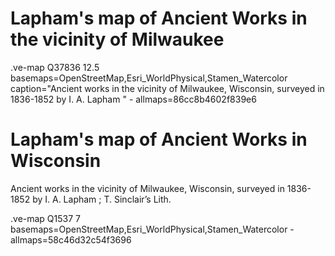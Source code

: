 # Lapham's map of Ancient Works in the vicinity of Milwaukee
.ve-map Q37836 12.5 basemaps=OpenStreetMap,Esri_WorldPhysical,Stamen_Watercolor caption="Ancient works in the vicinity of Milwaukee, Wisconsin, surveyed in 1836-1852 by I. A. Lapham "
    - allmaps=86cc8b4602f839e6
  
   
# Lapham's map of Ancient Works in Wisconsin

 Ancient works in the vicinity of Milwaukee, Wisconsin, surveyed in 1836-1852 by I. A. Lapham ; T. Sinclair’s Lith.

.ve-map Q1537 7 basemaps=OpenStreetMap,Esri_WorldPhysical,Stamen_Watercolor
    - allmaps=58c46d32c54f3696
    
